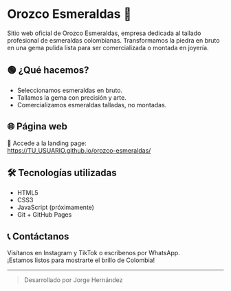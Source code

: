 # Orozco Esmeraldas 💎

Sitio web oficial de Orozco Esmeraldas, empresa dedicada al tallado profesional de esmeraldas colombianas. Transformamos la piedra en bruto en una gema pulida lista para ser comercializada o montada en joyería.

## 🟢 ¿Qué hacemos?

- Seleccionamos esmeraldas en bruto.
- Tallamos la gema con precisión y arte.
- Comercializamos esmeraldas talladas, no montadas.

## 🌐 Página web

🔗 Accede a la landing page:  
https://TU_USUARIO.github.io/orozco-esmeraldas/

## 🛠️ Tecnologías utilizadas

- HTML5
- CSS3
- JavaScript (próximamente)
- Git + GitHub Pages

## 📞 Contáctanos

Visítanos en Instagram y TikTok o escríbenos por WhatsApp.  
¡Estamos listos para mostrarte el brillo de Colombia!

---

> Desarrollado por Jorge Hernández
